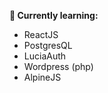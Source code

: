 <b>📔 Currently learning:</b>
<ul>
  <li>ReactJS</li>
  <li>PostgresQL</li>
  <li>LuciaAuth</li>
  <li>Wordpress (php)</li>
  <li>AlpineJS</li>
</ul>
